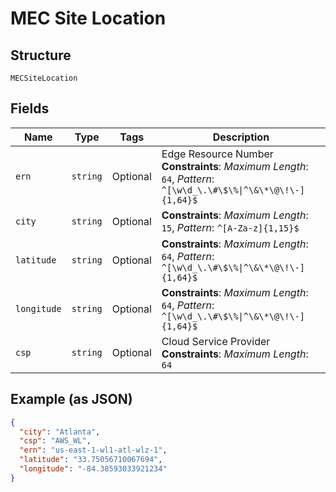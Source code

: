 
# MEC Site Location

## Structure

`MECSiteLocation`

## Fields

| Name | Type | Tags | Description |
|  --- | --- | --- | --- |
| `ern` | `string` | Optional | Edge Resource Number<br>**Constraints**: *Maximum Length*: `64`, *Pattern*: `^[\w\d_\.\#\$\%\|^\&\*\@\!\-]{1,64}$` |
| `city` | `string` | Optional | **Constraints**: *Maximum Length*: `15`, *Pattern*: `^[A-Za-z]{1,15}$` |
| `latitude` | `string` | Optional | **Constraints**: *Maximum Length*: `64`, *Pattern*: `^[\w\d_\.\#\$\%\|^\&\*\@\!\-]{1,64}$` |
| `longitude` | `string` | Optional | **Constraints**: *Maximum Length*: `64`, *Pattern*: `^[\w\d_\.\#\$\%\|^\&\*\@\!\-]{1,64}$` |
| `csp` | `string` | Optional | Cloud Service Provider<br>**Constraints**: *Maximum Length*: `64` |

## Example (as JSON)

```json
{
  "city": "Atlanta",
  "csp": "AWS_WL",
  "ern": "us-east-1-wl1-atl-wlz-1",
  "latitude": "33.75056710067694",
  "longitude": "-84.38593033921234"
}
```

